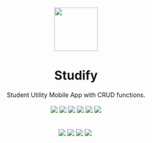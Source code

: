 <h1 align="center"> <img src="https://github.com/cmcodes1/Studify/blob/master/screens/StudifyLogo.png" width="100" height="100"> </h1>
<h1 align="center"> Studify </h1>
<p align="center">
  Student Utility Mobile App with CRUD functions. <br/> <br/>
  <img src="https://img.shields.io/badge/Platform-Android-brightgreen.svg" />
  <img src="https://img.shields.io/badge/Version-0.0.1-green.svg" />
  <img src="https://img.shields.io/badge/App_Size-38_MB-orange.svg" />
  <img src="https://img.shields.io/badge/Editor-VS_Code-0078d7.svg" />
  <img src="https://img.shields.io/badge/Framework-React_Native-61dbfb.svg" />
  <img src="https://img.shields.io/badge/Language-HTML,_CSS,_JS-red.svg" /> <br/> <br/> <br/>
  <img src="https://github.com/cmcodes1/Studify/blob/master/presentation/Profile.png" />
  <img src="https://github.com/cmcodes1/Studify/blob/master/presentation/Attendance.png" />
  <img src="https://github.com/cmcodes1/Studify/blob/master/presentation/Subjects.png" />
  <img src="https://github.com/cmcodes1/Studify/blob/master/presentation/To%20Do%20List.png" />
  <img hsrc="https://github.com/cmcodes1/Studify/blob/master/presentation/Subjects.png" />
</p>

<!-- <b><h2 align="center">[CLICK HERE TO DOWNLOAD]()</h2></b> -->

